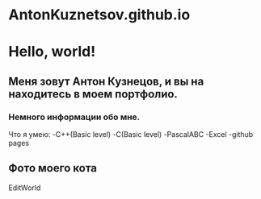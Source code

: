 # AntonKuznetsov.github.io
# Hello, world!
## Меня зовут Антон Кузнецов, и вы на находитесь в моем портфолио.
### Немного информации обо мне.
Что я умею:
-C++(Basic level)
-С(Basic level)
-PascalABC
-Excel
-github pages
## Фото моего кота
EditWorld
